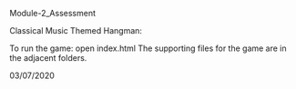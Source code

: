 Module-2_Assessment

Classical Music Themed Hangman:

To run the game: open index.html
The supporting files for the game are in the adjacent folders.

03/07/2020
